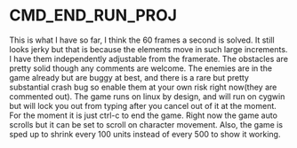 # CMD_END_RUN_PROJ

This is what I have so far, I think the 60 frames a second is solved. It still looks jerky but that is
because the elements move in such large increments.  I have them independently adjustable from the 
framerate.  The obstacles are pretty solid though any comments are welcome. The enemies are in the 
game already but are buggy at best, and there is a rare but pretty substantial crash bug so enable them
at your own risk right now(they are commented out).  The game runs on linux by design, and will run 
on cygwin but will lock you out from typing after you cancel out of it at the moment. For the moment
it is just ctrl-c to end the game. Right now the game auto scrolls but it can be set to scroll on 
character movement. Also, the game is sped up to shrink every 100 units instead of every 500 to show it working.